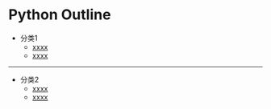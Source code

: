 # Python Outline
- 分类1
    -  [xxxx](https://x.x/x/python2.7)
    -  [xxxx](https://x.x/x/python2.7)

- - -

- 分类2
    -  [xxxx](https://x.x/x/python2.7)
    -  [xxxx](https://x.x/x/python2.7)
